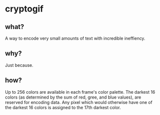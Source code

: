 # cryptogif

## what?

A way to encode very small amounts of text with incredible ineffiency.

## why?

Just because.

## how?

Up to 256 colors are available in each frame's color palette. The darkest 16 colors (as determined by the sum of red, gree, and blue values), are reserved for encoding data. Any pixel which would otherwise have one of the darkest 16 colors is assigned to the 17th darkest color.
